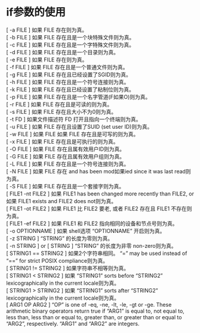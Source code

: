 # if参数的使用
[ -a FILE ] 如果 FILE 存在则为真。<br>
[ -b FILE ] 如果 FILE 存在且是一个块特殊文件则为真。<br>
[ -c FILE ] 如果 FILE 存在且是一个字特殊文件则为真。<br>
[ -d FILE ] 如果 FILE 存在且是一个目录则为真。<br>
[ -e FILE ] 如果 FILE 存在则为真。<br>
[ -f FILE ] 如果 FILE 存在且是一个普通文件则为真。<br>
[ -g FILE ] 如果 FILE 存在且已经设置了SGID则为真。<br>
[ -h FILE ] 如果 FILE 存在且是一个符号连接则为真。<br>
[ -k FILE ] 如果 FILE 存在且已经设置了粘制位则为真。<br>
[ -p FILE ] 如果 FILE 存在且是一个名字管道(F如果O)则为真。<br>
[ -r FILE ] 如果 FILE 存在且是可读的则为真。<br>
[ -s FILE ] 如果 FILE 存在且大小不为0则为真。<br>
[ -t FD ] 如果文件描述符 FD 打开且指向一个终端则为真。<br>
[ -u FILE ] 如果 FILE 存在且设置了SUID (set user ID)则为真。<br>
[ -w FILE ] 如果 FILE 如果 FILE 存在且是可写的则为真。<br>
[ -x FILE ] 如果 FILE 存在且是可执行的则为真。<br>
[ -O FILE ] 如果 FILE 存在且属有效用户ID则为真。<br>
[ -G FILE ] 如果 FILE 存在且属有效用户组则为真。<br>
[ -L FILE ] 如果 FILE 存在且是一个符号连接则为真。<br>
[ -N FILE ] 如果 FILE 存在 and has been mod如果ied since it was last read则为真。<br>
[ -S FILE ] 如果 FILE 存在且是一个套接字则为真。<br>
[ FILE1 -nt FILE2 ] 如果 FILE1 has been changed more recently than FILE2, or 如果 FILE1 exists and FILE2 does not则为真。<br>
[ FILE1 -ot FILE2 ] 如果 FILE1 比 FILE2 要老, 或者 FILE2 存在且 FILE1 不存在则为真。<br>
[ FILE1 -ef FILE2 ] 如果 FILE1 和 FILE2 指向相同的设备和节点号则为真。<br>
[ -o OPTIONNAME ] 如果 shell选项 “OPTIONNAME” 开启则为真。<br>
[ -z STRING ] “STRING” 的长度为零则为真。<br>
[ -n STRING ] or [ STRING ] “STRING” 的长度为非零 non-zero则为真。<br>
[ STRING1 == STRING2 ] 如果2个字符串相同。 “=” may be used instead of “==” for strict POSIX compliance则为真。<br>
[ STRING1 != STRING2 ] 如果字符串不相等则为真。<br>
[ STRING1 < STRING2 ] 如果 “STRING1” sorts before “STRING2” lexicographically in the current locale则为真。<br>
[ STRING1 > STRING2 ] 如果 “STRING1” sorts after “STRING2” lexicographically in the current locale则为真。<br>
[ ARG1 OP ARG2 ] “OP” is one of -eq, -ne, -lt, -le, -gt or -ge. These arithmetic binary operators return true if “ARG1” is equal to, not equal to, less than, less than or equal to, greater than, or greater than or equal to “ARG2”, respectively. “ARG1” and “ARG2” are integers.<br>
